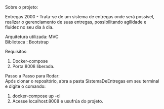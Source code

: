 Sobre o projeto:

Entregas 2000 - Trata-se de um sistema de entregas onde será possível, realizar o gerenciamento de suas entregas, possibilitando agilidade e fluidez no seu dia à dia.

Arquitetura utilizada: MVC<br>
Biblioteca : Bootstrap

Requisitos:

1. Docker-compose<br>
2. Porta 8008 liberada.

Passo a Passo para Rodar:<br>
Após clonar o repositório, abra a pasta SistemaDeEntregas em seu terminal e digite o comando:

1. docker-compose up -d<br>
2. Acesse localhost:8008 e usufrúa do projeto.<br>






